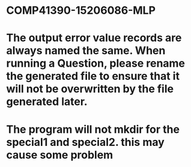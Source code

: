 # COMP41390-15206086-MLP
# The output error value records are always named the same. When running a Question, please rename the generated file to ensure that it will not be overwritten by the file generated later.
# The program will not mkdir for the special1 and special2. this may cause some problem
